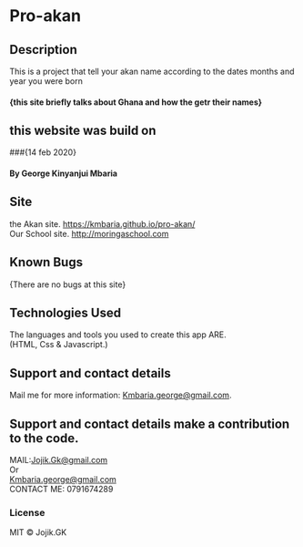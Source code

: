 # Pro-akan
## Description
This is a project that tell your akan name according to the dates months and year you were born
#### {this site briefly talks about Ghana and how the getr their names}
## this website was build on
###{14 feb 2020}
#### By **George Kinyanjui Mbaria**  
## Site
the Akan site.
https://kmbaria.github.io/pro-akan/ <br>
Our School site.
http://moringaschool.com 
## Known Bugs
 {There are no bugs at this site}
## Technologies Used
The languages and tools you used to create this app ARE. <br>(HTML, Css & Javascript.)
## Support and contact details
  Mail me for more information: Kmbaria.george@gmail.com. 

## Support and contact details make a contribution to the code.
MAIL:Jojik.Gk@gmail.com </br>Or</br> Kmbaria.george@gmail.com
</br>
CONTACT ME: 0791674289

### License
MIT &copy; Jojik.GK
